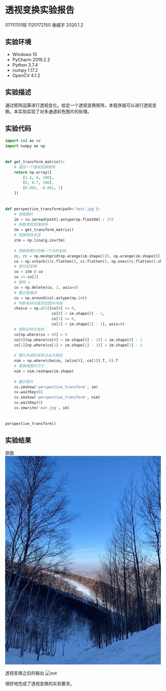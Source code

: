 # 透视变换实验报告
07111701班 1120172150 谢威宇
2020.1.2
## 实验环境
- Windows 10
- PyCharm 2019.2.2
- Python 3.7.4
- numpy 1.17.2
- OpenCV 4.1.2

## 实验描述
通过矩阵运算进行透视变化。给定一个透视变换矩阵，本程序就可以进行透视变换。本实验实现了对多通道彩色图片的处理。

## 实验代码

```python
import cv2 as cv
import numpy as np


def get_transform_matrix():
    # 返回一个透视变换矩阵
    return np.array([
        [1.4, 0, 100],
        [0, 0.7, 100],
        [0.002, -0.001, 1]
    ])


def perspective_transform(path='test.jpg'):
    # 读取图片
    im = cv.imread(path).astype(np.float64) / 255
    # 获取透视变换矩阵
    tm = get_transform_matrix()
    # 变换矩阵求逆
    itm = np.linalg.inv(tm)

    # 获取新图片的每一个点的坐标
    cc, rc = np.meshgrid(np.arange(im.shape[1]), np.arange(im.shape[0]))
    co = np.vstack((rc.flatten(), cc.flatten(), np.ones(rc.flatten().shape[0])))
    # 进行逆变换
    co = itm @ co
    co /= co[2]
    # 删除 w
    co = np.delete(co, 2, axis=0)
    # 最近插值法
    co = np.around(co).astype(np.int)
    # 判断采样点是否在图片内部
    choice = np.all([co[0] >= 0,
                     co[0] < im.shape[0] - 1,
                     co[1] >= 0,
                     co[1] < im.shape[1] - 1], axis=0)
    # 限制采样点坐标
    co[np.where(co < 0)] = 0
    co[0][np.where(co[0] > im.shape[0] - 1)] = im.shape[0] - 1
    co[1][np.where(co[1] > im.shape[1] - 1)] = im.shape[1] - 1

    # 图片外部的采样点设为黑色
    nim = np.where(choice, im[co[0], co[1]].T, 0).T
    # 变换成图片尺寸
    nim = nim.reshape(im.shape)

    # 展示图片
    cv.imshow('perspective_transform', im)
    cv.waitKey(0)
    cv.imshow('perspective_transform', nim)
    cv.waitKey(0)
    cv.imwrite('out.jpg', im)


perspective_transform()

```

## 实验结果

原图
![in](in.jpg)


透视变换之后的输出
![out](out.jpg)

很好地完成了透视变换的实验要求。

